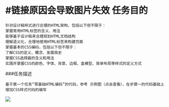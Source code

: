 #链接原因会导致图片失效
任务目的
====
    针对设计稿样式进行合理的HTML架构，包括以下但不限于：
    掌握常用HTML标签的含义、用法
    能够基于设计稿来合理规划HTML文档结构
    理解语义化，合理地使用HTML标签来构建页面
    掌握基本的CSS编码，包括以下但不限于：
    了解CSS的定义、概念、发展简史
    掌握CSS选择器的含义和用法
    实践并掌握CSS的颜色、字体、背景、边框、盒模型、简单布局等样式的定义方式
###任务描述

    基于第一个任务“零基础HTML编码”的代码，参考 示例图（点击查看），在步骤一的代码基础上增加CSS样式代码的编写
![](http://7xrp04.com1.z0.glb.clouddn.com/task_1_2_1.jpg)
